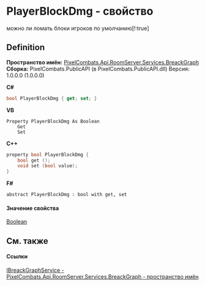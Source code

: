 # PlayerBlockDmg - свойство


можно ли ломать блоки игроков 
по умолчанию[!:true]




## Definition
**Пространство имён:** <a href="897e26c0-37f4-aaa8-14a4-585376190135">PixelCombats.Api.RoomServer.Services.BreackGraph</a>  
**Сборка:** PixelCombats.PublicAPI (в PixelCombats.PublicAPI.dll) Версия: 1.0.0.0 (1.0.0.0)

**C#**
``` C#
bool PlayerBlockDmg { get; set; }
```
**VB**
``` VB
Property PlayerBlockDmg As Boolean
	Get
	Set
```
**C++**
``` C++
property bool PlayerBlockDmg {
	bool get ();
	void set (bool value);
}
```
**F#**
``` F#
abstract PlayerBlockDmg : bool with get, set
```



#### Значение свойства
<a href="https://learn.microsoft.com/dotnet/api/system.boolean" target="_blank" rel="noopener noreferrer">Boolean</a>

## См. также


#### Ссылки
<a href="159472c6-af70-ba8c-6969-d4c5345b4c7e">IBreackGraphService - </a>  
<a href="897e26c0-37f4-aaa8-14a4-585376190135">PixelCombats.Api.RoomServer.Services.BreackGraph - пространство имён</a>  
